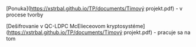 [Ponuka](https://xstrbal.github.io/TP/documents/Tímový projekt.pdf) - v procese tvorby

[Dešifrovanie v QC-LDPC McElieceovom kryptosystéme](https://xstrbal.github.io/TP/documents/Tímový projekt.pdf) - pracuje sa na tom
